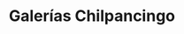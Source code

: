---
title: "Galerías Chilpancingo"
url: /chilpancingo/galerias-chilpancingo/
shop: grandes almacenes
---